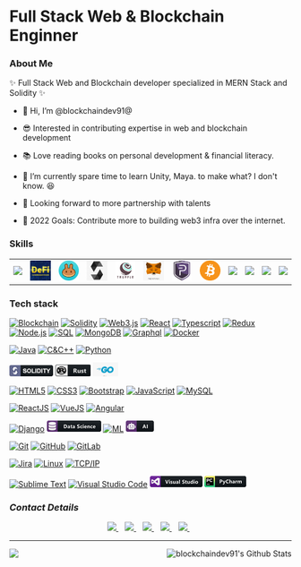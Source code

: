 # Full Stack Web & Blockchain Enginner

### About Me

<article class="markdown-body entry-content container-lg f5" itemprop="text"><p dir="auto"><g-emoji class="g-emoji" alias="sparkles" fallback-src="https://github.githubassets.com/images/icons/emoji/unicode/2728.png">✨</g-emoji> Full Stack Web and Blockchain developer specialized in MERN Stack and Solidity <g-emoji class="g-emoji" alias="sparkles" fallback-src="https://github.githubassets.com/images/icons/emoji/unicode/2728.png">✨</g-emoji></p>
</article>

<p align="center">

- 👋 Hi, I’m @blockchaindev91@

- 😎 Interested in contributing expertise in web and blockchain development

- 📚 Love reading books on personal development & financial literacy.

- 🌱 I’m currently spare time to learn Unity, Maya. to make what? I don't know. 😆

- 🤝 Looking forward to more partnership with talents

- 🥅 2022 Goals: Contribute more to building web3 infra over the internet.

</p>

### Skills

<table>
  <tr>
      <td><img src="../icons/icon_nft.png?raw=true" width="200"></td>
      <td><img src="https://github.com/kroim/profile/blob/master/icons/icon_defi.png?raw=true" width="200"></td>
      <td><img src="https://github.com/kroim/profile/blob/master/icons/icon_pancake.png?raw=true" width="200"></td>
      <td><img src="https://github.com/kroim/profile/blob/master/icons/icon_solidity.png?raw=true" width="200"></td>
      <td><img src="https://github.com/kroim/profile/blob/master/icons/icon_truffle.png?raw=true" width="200"></td>
      <td><img src="https://github.com/kroim/profile/blob/master/icons/icon_metamask.png?raw=true" width="200"></td>
      <td><img src="https://github.com/kroim/profile/blob/master/icons/icon_pivx.png?raw=true" width="200"></td>
      <td><img src="https://github.com/kroim/profile/blob/master/icons/icon_bitcoin.png?raw=true" width="200"></td>
      <td><img src="https://cdn.iconscout.com/icon/free/png-128/javascript-1174950.png" width="200"></td>
      <td><img src="https://cdn.iconscout.com/icon/free/png-128/node-1174925.png" width="200"></td>
      <td><img src="https://cdn.iconscout.com/icon/free/png-128/react-1175109.png" width="200"></td>
      <td><img src="https://cdn.iconscout.com/icon/free/png-128/vue-282497.png" width="200"></td>
  </tr>  
</table>

### Tech stack

[![Blockchain](https://img.shields.io/badge/-Blockchain-black?style=for-the-badge&logo=bitcoin&logoColor=white)]()
[![Solidity](https://img.shields.io/badge/-Solidity-3c3c3d?style=for-the-badge&logo=ethereum&logoColor=white)]()
[![Web3.js](https://img.shields.io/badge/-Web3.js-black?style=for-the-badge&logo=javascript&logoColor=)]()
[![React](https://img.shields.io/badge/-React-black?style=for-the-badge&logo=react&logoColor=blue)]()
[![Typescript](https://img.shields.io/badge/-Typescript-007acc?style=for-the-badge&logo=typescript&logoColor=white)]()
[![Redux](https://img.shields.io/badge/-Redux-764abc?style=for-the-badge&logo=redux&logoColor=white)]()
[![Node.js](https://img.shields.io/badge/-Node.js-339933?style=for-the-badge&logo=Node.js&logoColor=white)]()
[![SQL](https://img.shields.io/badge/-SQL-d2082d?style=for-the-badge&logo=mysql&logoColor=white)]()
[![MongoDB](https://img.shields.io/badge/-MongoDB-darkgreen?style=for-the-badge&logo=mongodb&logoColor=white)]()
[![Graphql](https://img.shields.io/badge/-Graph_QL-ff1493?style=for-the-badge&logo=graphql&logoColor=white)]()
[![Docker](https://img.shields.io/badge/-Docker-2496ed?style=for-the-badge&logo=docker&logoColor=white)]()

[![Java](https://img.shields.io/badge/Java-orange?style=flat&logo=java&logoColor=white&link=https://github.com/blockchaindev91/)](https://github.com/blockchaindev91/)
[![C&C++](https://img.shields.io/badge/-C%20&%20C++-659ad2?style=flat&logo=c%2B%2B&logoColor=ffffff&link=https://github.com/blockchaindev91/)](https://github.com/blockchaindev91/)
[![Python](https://img.shields.io/badge/-Python-black?style=flat&logo=python&link=https://github.com/blockchaindev91/)](https://github.com/blockchaindev91/)

[![Solidity](https://github.com/blockchaindev91/blockchaindev91/blob/main/solidity.png)](https://github.com/blockchaindev91/)
[![Rust](https://github.com/blockchaindev91/blockchaindev91/blob/main/rust.png)](https://github.com/blockchaindev91/)
[![Go](https://github.com/blockchaindev91/blockchaindev91/blob/main/go.png)](https://github.com/blockchaindev91/)

[![HTML5](https://img.shields.io/badge/-HTML5-E34F26?style=flat&logo=html5&logoColor=white&link=https://github.com/blockchaindev91/)](https://github.com/blockchaindev91/) 
[![CSS3](https://img.shields.io/badge/-CSS3-1572B6?style=flat&logo=css3&link=https://github.com/blockchaindev91/)](https://github.com/blockchaindev91/) 
[![Bootstrap](https://img.shields.io/badge/-Bootstrap-563D7C?style=flat&logo=bootstrap&link=https://github.com/blockchaindev91/)](https://github.com/blockchaindev91/)
[![JavaScript](https://img.shields.io/badge/-JavaScript-black?style=flat&logo=javascript&link=https://github.com/blockchaindev91/)](https://github.com/blockchaindev91/)
[![MySQL](https://img.shields.io/badge/-MySQL-black?style=flat&logo=mysql&link=https://github.com/blockchaindev91/)](https://github.com/blockchaindev91/)

[![ReactJS](https://img.shields.io/badge/-ReactJS-61DAFB?style=flat&logo=react&logoColor=white&link=https://github.com/blockchaindev91/)](https://github.com/blockchaindev91/) 
[![VueJS](https://img.shields.io/badge/VueJS-41B883??style=flat&logo=vue.js&logoColor=white&link=https://github.com/blockchaindev91/)](https://github.com/blockchaindev91/) 
[![Angular](https://img.shields.io/badge/-Angular-DD0031?style=flat&logo=angular&logoColor=white&link=https://github.com/blockchaindev91/)](https://github.com/blockchaindev91/) 

[![Django](https://img.shields.io/badge/-django-black?style=flat&logo=django)](https://github.com/blockchaindev91/)
[![DataScience](https://github.com/SvenCelin/SvenCelin/blob/master/Badges/datascience.png)](https://github.com/blockchaindev91/)
[![ML](https://img.shields.io/badge/-Machine%20Learning-102230?style=flat)](https://github.com/blockchaindev91/)
[![AI](https://github.com/SvenCelin/SvenCelin/blob/master/Badges/ai.png)](https://github.com/blockchaindev91/)

[![Git](https://img.shields.io/badge/-Git-black?style=flat&logo=git&link=https://github.com/blockchaindev91/)](https://github.com/blockchaindev91/) 
[![GitHub](https://img.shields.io/badge/-GitHub-181717?style=flat&logo=github&link=https://github.com/blockchaindev91/)](https://github.com/blockchaindev91/)
[![GitLab](https://img.shields.io/badge/-GitLab-FCA121?style=flat&logo=gitlab&link=https://github.com/blockchaindev91/)](https://github.com/blockchaindev91/)

[![Jira](https://img.shields.io/badge/-Jira-222222?style=flat&logo=jira-software&logoColor=white&logoColor=0052CC)](https://github.com/blockchaindev91/)
[![Linux](https://img.shields.io/badge/-Linux-222222?style=flat&logo=linux&logoColor=FCC624)](https://github.com/blockchaindev91/)
[![TCP/IP](https://img.shields.io/badge/-TCP/IP-222222?style=flat&logo=cisco&logoColor=white)](https://github.com/blockchaindev91/)

[![Sublime Text](http://img.shields.io/badge/-Sublime%20Text-3C4858?style=flat&logo=sublime-text)](https://github.com/blockchaindev91/)
[![Visual Studio Code](https://img.shields.io/badge/-VSCode-444444?style=flat&logo=visual-studio-code&logoColor=007ACC)](https://github.com/blockchaindev91/)
[![Visual Studio](https://github.com/SvenCelin/SvenCelin/blob/master/Badges/visualstudio.png)](https://github.com/blockchaindev91/)
[![PyCharm](https://github.com/SvenCelin/SvenCelin/blob/master/Badges/pycharm.png)](https://github.com/blockchaindev91/)

### **_Contact Details_**

<p align='center'>
  <a href="https://www.linkedin.com/in/hisamitsu-teru-110744233">
    <img src="https://img.shields.io/badge/linkedin me-%231DA1F3.svg?&style=for-the-badge&logo=gmail&logoColor=white" />
  </a>&nbsp;&nbsp;
  <a href="https://t.me/teru12345">
    <img src="https://img.shields.io/badge/telegram-%230077B5.svg?&style=for-the-badge&logo=telegram&logoColor=white" />
  </a>&nbsp;&nbsp;
  <a href="https://join.skype.com/invite/D152S5b7pXtN">
    <img src="https://img.shields.io/badge/skype-%231DA1F3.svg?&style=for-the-badge&logo=skype&logoColor=white" />
  </a>&nbsp;&nbsp;
  <a href="mailto:hisamitsuteru@gmail.com">
    <img src="https://img.shields.io/badge/email me-%231DA1F3.svg?&style=for-the-badge&logo=gmail&logoColor=white" />
  </a>&nbsp;&nbsp;
    <a href="https://discordapp.com/users/947880293665234966">
    <img src="https://img.shields.io/badge/discord me-%231DA1F3.svg?&style=for-the-badge&logo=gmail&logoColor=white" />
  </a>&nbsp;&nbsp;
</p>

--- 
<img align="left" src="https://github-readme-stats.vercel.app/api/top-langs/?username=blockchaindev91&theme=white" /> 
<img align="right" alt="blockchaindev91's Github Stats" src="https://github-readme-stats.vercel.app/api?username=blockchaindev91&show_icons=true&hide_border=true" /><br />

<!--
**blockchaindev91/blockchaindev91** is a ✨ _special_ ✨ repository because its `README.md` (this file) appears on your GitHub profile.

Here are some ideas to get you started:

- 🔭 I’m currently working on ...
- 🌱 I’m currently learning ...
- 👯 I’m looking to collaborate on ...
- 🤔 I’m looking for help with ...
- 💬 Ask me about ...
- 📫 How to reach me: ...
- 😄 Pronouns: ...
- ⚡ Fun fact: ...
-->